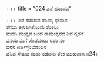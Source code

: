 +++
title = "024 ಎನೆ ಹಸಾದವ"

+++
ಎನೆ ಹಸಾದವ ಹಾಯ್ಕಿ ಭೀಮನ  
ತನಯ ಕಳುಹಿಸಿಕೊಂಡು ತೆಂಕಲು   
ಮನದಿ ಮುನ್ನವೆ ಬಂದ ರಾಮೇಶ್ವರದ ಶಿವ ಗೃಹಕೆ  
ವಿನಯ ಮಿಗೆ ಪೊಡವಂಟು ರಘು ನಂ  
ದನನ ಕೀರ್ತಿಸ್ತಂಭಡಂಬರ  
ವೆನಿಪ ಸೇತುವ ಕಂಡು ನಡೆದನು ತೆಂಕ ಮುಖವಾಗಿ    ॥24॥